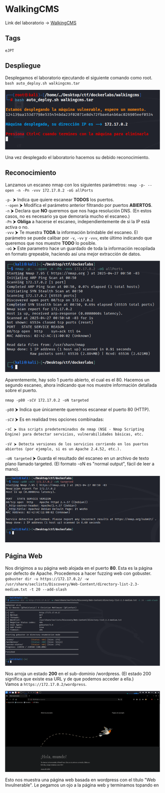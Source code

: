 # WalkingCMS

Link del laboratorio -> [WalkingCMS](https://dockerlabs.es)

## Tags

`eJPT`

## Despliegue

Desplegamos el laboratorio ejecutando el siguiente comando como root. `bash auto_deploy.sh walkingcms.tar`

![Despliegue](../../images/despliegue1.png)

Una vez desplegado el laboratorio hacemos su debido reconocimiento.

## Reconocimiento

Lanzamos un escaneo nmap con los siguientes parámetros: `nmap -p- --open -n -Pn -vvv 172.17.0.2 -oG allPorts`

`-p-` ⮞ Indica que quiere escanear <b>TODOS</b> los puertos.<br>
`--open` ⮞ Modifica el parámetro anterior filtrando por puertos <b>ABIERTOS</b>.<br>
`-n` ⮞ Declara que <b>NO</b> queremos que nos haga resolución DNS. (En estos casos, no es necesario ya que demoraría mucho el escaneo.)<br>
`-Pn` ⮞ <b>Obliga</b> a hacerse el escaneo, independientemente de si la IP está activa o no.<br>
`-vvv` ⮞ Te muestra <b>TODA</b> la información brindable del escaneo. El parámetro se puede calibar por `-v`, `-vv` y `-vvv`, este último indicando que  queremos que nos muestre <b>TODO</b> lo posible.<br>
`-oG` ⮞ Este parametro hace un guardado de toda la información recopilada en formato grepeable, haciendo así una mejor extracción de datos.<br>

![allPorts](../../images/nmapscan.png)

Aparentemente, hay solo 1 puerto abierto, el cual es el 80. Hacemos un segundo escaneo, ahora indicando que nos muestre información detallada sobre el puerto.

`nmap -p80 -sCV 172.17.0.2 -oN targeted`

`-p80` ⮞ Indica que únicamente queremos escanear el puerto 80 (HTTP).

`-sCV` ⮞ Es en realidad tres opciones combinadas:

    -sC ⮞ Usa scripts predeterminados de nmap (NSE - Nmap Scripting Engine) para detectar servicios, vulnerabilidades básicas, etc.

    -sV ⮞ Detecta versiones de los servicios corriendo en los puertos abiertos (por ejemplo, si es un Apache 2.4.52, etc.).

`-oN targeted` ⮞ Guarda el resultado del escaneo en un archivo de texto plano llamado targeted.
(El formato -oN es "normal output", fácil de leer a mano).

![targeted](../../images/targeted.png)

## Página Web

Nos dirigimos a su página web alojada en el puerto <b>80</b>. Esta es la página por defecto de Apache. Procedemos a hacer fuzzing web con gobuster.<br>
`gobuster dir -u https://172.17.0.2/ -w /usr/share/seclists/Discovery/Web-Content/directory-list-2.3-medium.txt -t 20 --add-slash`

![gobuster](../../images/gobuster-walkingcms.png)

Nos arroja un estado <b>200</b> en el sub-dominio /wordpress. (El estado 200 significa que existe esa URL y de que podemos acceder a ella.)<br>
Vamos a `https://172.17.0.2/wordpress`. 

![web-invulnerable](../../images/web-invulnerable.png)

Esto nos muestra una página web basada en wordpress con el título "Web Invulnerable". Le pegamos un ojo a la página web y terminamos topando en 